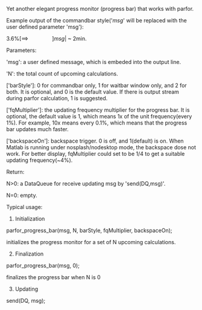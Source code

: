 Yet another elegant progress monitor (progress bar) that works with parfor.

Example output of the commandbar style('$msg$' will be replaced with the
user defined parameter 'msg'):

  3.6%[==>&nbsp;&nbsp;&nbsp;&nbsp;&nbsp;&nbsp;&nbsp;&nbsp;&nbsp;&nbsp;&nbsp;&nbsp;&nbsp;&nbsp;&nbsp;&nbsp;]$msg$| ~     2min.

Parameters:

  'msg': a user defined message, which is embeded into the output line.
  
  'N':   the total count of upcoming calculations.
  
  ['barStyle']: 0 for commandbar only, 1 for waitbar window only, and 2
for both. It is optional, and 0 is the default value. If there is output
stream during parfor calculation, 1 is suggested.

  ['fqMultiplier']:  the updating frequency multiplier for the progress 
bar. It is optional, the default value is 1, which means 1x of the unit 
frequency(every 1%). For example, 10x means every 0.1%, which means that 
the progress bar updates much faster.

  ['backspaceOn']: backspace trigger. 0 is off, and 1(default) is on.
When Matlab is running under nosplash/nodesktop mode, the backspace
dose not work. For better display, fqMultiplier could set to be 1/4 to
get a suitable updating frequency(~4%).

Return: 

  N>0: a DataQueue for receive updating msg by 'send(DQ,msg)'.
  
  N=0: empty.

Typical usage:

1. Initialization

  parfor_progress_bar(msg, N, barStyle, fqMultiplier, backspaceOn);
  
  initializes the progress monitor for a set of N upcoming calculations.
  
2. Finalization
   
  parfor_progress_bar(msg, 0);
  
  finalizes the progress bar when N is 0
  
3. Updating
   
  send(DQ, msg);
